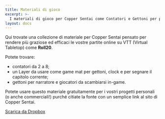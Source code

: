 ```yaml
---
title: Materiali di gioco
excerpt: >-
  I materiali di gioco per Copper Sentai come Contatori e Gettoni per potenziare le vostre partite online su Roll20 o Foundry Virtual Tabletop.
layout: docs
---
```


Qui trovate una collezione di materiale per Copper Sentai pensato per rendere più graziose ed efficaci le vostre partite online su VTT (Virtual Tabletop) come **Roll20**.

Potete trovare:
- contatori da 2 a 8;
- un Layer da usare come game mat per gettoni, clock e per segnare il capitolo corrente;
- gettoni per narratore e giocatori da scambiarsi in-game.

Potete usare questo materiale gratuitamente per i vostri progetti personali (o anche commerciali!) purché citiate la fonte con un semplice link al sito di Copper Sentai.

<a class="button" href="https://www.dropbox.com/sh/4m6m38a7vu3czsb/AAC8wd0NXf9dw7E0gaRtted3a?dl=0">Scarica da Dropbox</a>